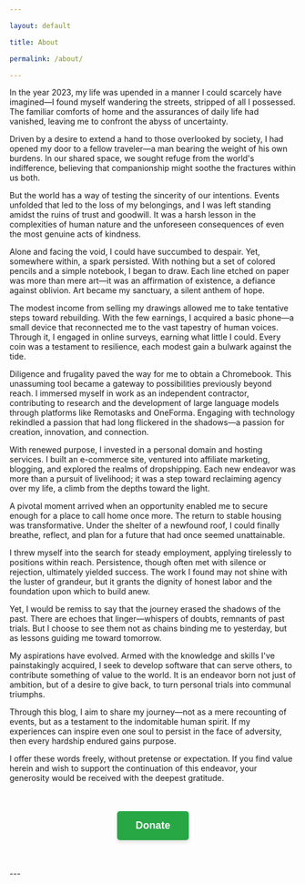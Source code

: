 ```yaml
---

layout: default

title: About

permalink: /about/

---
```


In the year 2023, my life was upended in a manner I could scarcely have imagined—I found myself wandering the streets, stripped of all I possessed. The familiar comforts of home and the assurances of daily life had vanished, leaving me to confront the abyss of uncertainty.

Driven by a desire to extend a hand to those overlooked by society, I had opened my door to a fellow traveler—a man bearing the weight of his own burdens. In our shared space, we sought refuge from the world's indifference, believing that companionship might soothe the fractures within us both.

But the world has a way of testing the sincerity of our intentions. Events unfolded that led to the loss of my belongings, and I was left standing amidst the ruins of trust and goodwill. It was a harsh lesson in the complexities of human nature and the unforeseen consequences of even the most genuine acts of kindness.

Alone and facing the void, I could have succumbed to despair. Yet, somewhere within, a spark persisted. With nothing but a set of colored pencils and a simple notebook, I began to draw. Each line etched on paper was more than mere art—it was an affirmation of existence, a defiance against oblivion. Art became my sanctuary, a silent anthem of hope.

The modest income from selling my drawings allowed me to take tentative steps toward rebuilding. With the few earnings, I acquired a basic phone—a small device that reconnected me to the vast tapestry of human voices. Through it, I engaged in online surveys, earning what little I could. Every coin was a testament to resilience, each modest gain a bulwark against the tide.

Diligence and frugality paved the way for me to obtain a Chromebook. This unassuming tool became a gateway to possibilities previously beyond reach. I immersed myself in work as an independent contractor, contributing to research and the development of large language models through platforms like Remotasks and OneForma. Engaging with technology rekindled a passion that had long flickered in the shadows—a passion for creation, innovation, and connection.

With renewed purpose, I invested in a personal domain and hosting services. I built an e-commerce site, ventured into affiliate marketing, blogging, and explored the realms of dropshipping. Each new endeavor was more than a pursuit of livelihood; it was a step toward reclaiming agency over my life, a climb from the depths toward the light.

A pivotal moment arrived when an opportunity enabled me to secure enough for a place to call home once more. The return to stable housing was transformative. Under the shelter of a newfound roof, I could finally breathe, reflect, and plan for a future that had once seemed unattainable.

I threw myself into the search for steady employment, applying tirelessly to positions within reach. Persistence, though often met with silence or rejection, ultimately yielded success. The work I found may not shine with the luster of grandeur, but it grants the dignity of honest labor and the foundation upon which to build anew.

Yet, I would be remiss to say that the journey erased the shadows of the past. There are echoes that linger—whispers of doubts, remnants of past trials. But I choose to see them not as chains binding me to yesterday, but as lessons guiding me toward tomorrow.

My aspirations have evolved. Armed with the knowledge and skills I've painstakingly acquired, I seek to develop software that can serve others, to contribute something of value to the world. It is an endeavor born not just of ambition, but of a desire to give back, to turn personal trials into communal triumphs.

Through this blog, I aim to share my journey—not as a mere recounting of events, but as a testament to the indomitable human spirit. If my experiences can inspire even one soul to persist in the face of adversity, then every hardship endured gains purpose.

I offer these words freely, without pretense or expectation. If you find value herein and wish to support the continuation of this endeavor, your generosity would be received with the deepest gratitude.

<div style="text-align: center; margin: 50px 0;">
  <a href="https://donate.stripe.com/3csaHr2xh1xLaek000">
    <button type="submit" style="
      background-color: #28a745;
      color: white;
      padding: 15px 32px;
      font-size: 18px;
      font-weight: bold;
      border: none;
      border-radius: 5px;
      cursor: pointer;
      transition: background-color 0.3s ease, transform 0.3s ease;
      box-shadow: 0 4px 6px rgba(0,0,0,0.1);
    " onmouseover="this.style.backgroundColor='#218838'; this.style.transform='translateY(-2px)';" onmouseout="this.style.backgroundColor='#28a745'; this.style.transform='translateY(0)';">Donate</button>
  </a>
</div>
---